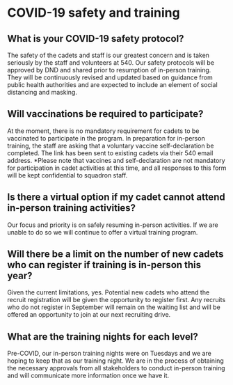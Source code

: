 # COVID-19 safety and training

## What is your COVID-19 safety protocol?

The safety of the cadets and staff is our greatest concern and is taken seriously by the staff and volunteers at 540. Our safety protocols will be approved by DND and shared prior to resumption of in-person training. They will be continuously revised and updated based on guidance from public health authorities and are expected to include an element of social distancing and masking.

## Will vaccinations be required to participate? 

At the moment, there is no mandatory requirement for cadets to be vaccinated to participate in the program. In preparation for in-person training, the staff are asking that a voluntary vaccine self-declaration be completed. The link has been sent to existing cadets via their 540 email address. \*Please note that vaccines and self-declaration are not mandatory for participation in cadet activities at this time, and all responses to this form will be kept confidential to squadron staff.

## Is there a virtual option if my cadet cannot attend in-person training activities?  

Our focus and priority is on safely resuming in-person activities. If we are unable to do so we will continue to offer a virtual training program.

## Will there be a limit on the number of new cadets who can register if training is in-person this year? 

Given the current limitations, yes. Potential new cadets who attend the recruit registration will be given the opportunity to register first. Any recruits who do not register in September will remain on the waiting list and will be offered an opportunity to join at our next recruiting drive.

## What are the training nights for each level?  

Pre-COVID, our in-person training nights were on Tuesdays and we are hoping to keep that as our training night. We are in the process of obtaining the necessary approvals from all stakeholders to conduct in-person training and will communicate more information once we have it.

